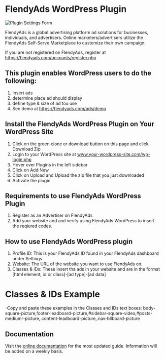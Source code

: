 # FlendyAds WordPress Plugin

![Plugin Settings Form](https://flendyads.com/images/wp-plugin.png)

FlendyAds is a global advertising platform ad solutions for businesses, individuals, and advertisers. Online marketers/advertisers utilize the FlendyAds Self-Serve Marketplace to customize their own campaign.

If you are not registered on FlendyAds, register at https://flendyads.com/accounts/register.php

## This plugin enables WordPress users to do the following:
1. Insert ads
2. determine place ad should display
3. define type & size of ad tou use
4. See demo at https://flendyads.com/ads/demo

## Install the FlendyAds WordPress Plugin on Your WordPress Site
1. Click on the green clone or download button on this page and click Download Zip
2. Login to your WordPress site at www.your-wordpress-site.com/wp-login.php
3. Hover over Plugins in the left sidebar
4. Click on Add New
5. Click on Upload and Upload the zip file that you just downloaded
6. Activate the plugin

## Requirements to use FlendyAds WordPress Plugin
1. Register as an Advertiser on FlendyAds
2. Add your website and and verify using FlendyAds WordPress to insert the reqiured codes.

## How to use FlendyAds WordPress plugin
1. Profile ID: This is your FlendyAds ID found in your FlendyAds dashboard under Settings
2. Website: The URL of the website you want to use FlendyAds on.
3. Classes & IDs: These insert tha ads in your website and are in the format
[html element, id or class]-[ad type]-[ad data]

# Classes & IDs Example
-Copy and paste these examples in the Classes and IDs text boxes:
body-square-picture,footer-leadboard-picture,#sidebar-square-video,#posts-mediumr-picture,.content-leadboard-picture,.nav-bllboard-picture

## Documentation
Visit the [online documentation](https://flendyads.com/docs/) for the most
updated guide. Information will be added on a weekly basis.
